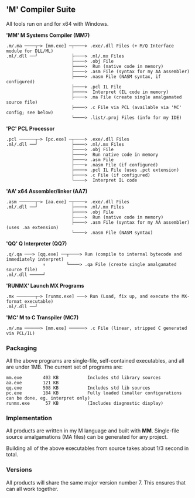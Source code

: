 ## 'M' Compiler Suite

All tools run on and for x64 with Windows.

**'MM' M Systems Compiler (MM7)**
````
.m/.ma ────┬─> [mm.exe] ─┬────> .exe/.dll Files (+ M/Q Interface module for DLL/ML)
.ml/.dll ──┘             ├────> .ml/.mx Files
                         ├────> .obj File
                         ├────>  Run (native code in memory)
                         ├────> .asm File (syntax for my AA assembler)
                         ├────> .nasm File (NASM syntax, if configured)
                         ├────> .pcl IL File
                         ├────>  Interpret (IL code in memory)
                         ├────> .ma File (create single amalgamated source file)
                         ├────> .c File via PCL (available via 'MC' config; see below)
                         └────> .list/.proj Files (info for my IDE)
````

**'PC' PCL Processor**
````
.pcl ──────┬─> [pc.exe] ─┬────> .exe/.dll Files
.ml/.dll ──┘             ├────> .ml/.mx Files
                         ├────> .obj File
                         ├────>  Run native code in memory
                         ├────> .asm File
                         ├────> .nasm File (if configured)
                         ├────> .pcl IL File (uses .pct extension)
                         ├────> .c File (if configured)
                         └────>  Interpret IL code                      
````
**'AA' x64 Assembler/linker (AA7)**
````
.asm ──────┬─> [aa.exe] ─┬────> .exe/.dll Files
.ml/.dll ──┘             ├────> .ml/.mx Files
                         ├────> .obj File
                         ├────>  Run (native code in memory)
                         ├────> .asm File (syntax for my AA assembler) (uses .aa extension)
                         └────> .nasm File (NASM syntax)                      
````

**'QQ' Q Interpreter (QQ7)**
````
.q/.qa ───> [qq.exe] ──┬────> Run (compile to internal bytecode and immediately interpret)
              ↑	       └────> .qa File (create single amalgamated source file)
.ml/.dll ─────┘ 

````
**'RUNMX' Launch MX Programs**
````
.mx ───────┬─> [runmx.exe] ───> Run (Load, fix up, and execute the MX-format executable)
.ml/.dll ──┘
````
**'MC' M to C Transpiler (MC7)**
````
.m/.ma ──────> [mm.exe] ──────> .c File (linear, stripped C generated via PCL/IL)

````

### Packaging

All the above programs are single-file, self-contained executables, and all are under 1MB. The current set of programs are:
````
mm.exe        403 KB           Includes std library sources
aa.exe        121 KB
qq.exe        508 KB           Includes std lib sources
pc.exe        184 KB           Fully loaded (smaller configurations can be done, eg. interpret only)
runmx.exe      57 KB           (Includes diagnostic display)
````

### Implementation

All products are written in my M language and built with **MM**. Single-file source amalgamations (MA files) can be generated for any project.

Building all of the above executables from source takes about 1/3 second in total.

### Versions

All products will share the same major version number 7. This ensures that can all work together.
